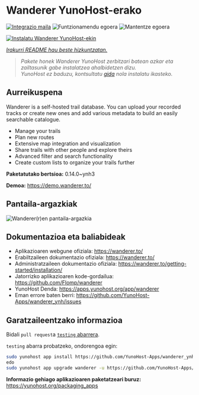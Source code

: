 <!--
Ohart ongi: README hau automatikoki sortu da <https://github.com/YunoHost/apps/tree/master/tools/readme_generator>ri esker
EZ editatu eskuz.
-->

# Wanderer YunoHost-erako

[![Integrazio maila](https://apps.yunohost.org/badge/integration/wanderer)](https://ci-apps.yunohost.org/ci/apps/wanderer/)
![Funtzionamendu egoera](https://apps.yunohost.org/badge/state/wanderer)
![Mantentze egoera](https://apps.yunohost.org/badge/maintained/wanderer)

[![Instalatu Wanderer YunoHost-ekin](https://install-app.yunohost.org/install-with-yunohost.svg)](https://install-app.yunohost.org/?app=wanderer)

*[Irakurri README hau beste hizkuntzatan.](./ALL_README.md)*

> *Pakete honek Wanderer YunoHost zerbitzari batean azkar eta zailtasunik gabe instalatzea ahalbidetzen dizu.*  
> *YunoHost ez baduzu, kontsultatu [gida](https://yunohost.org/install) nola instalatu ikasteko.*

## Aurreikuspena

Wanderer is a self-hosted trail database. You can upload your recorded tracks or create new ones and add various metadata to build an easily searchable catalogue.

- Manage your trails
- Plan new routes
- Extensive map integration and visualization
- Share trails with other people and explore theirs
- Advanced filter and search functionality
- Create custom lists to organize your trails further


**Paketatutako bertsioa:** 0.14.0~ynh3

**Demoa:** <https://demo.wanderer.to/>

## Pantaila-argazkiak

![Wanderer(r)en pantaila-argazkia](./doc/screenshots/wanderer.png)

## Dokumentazioa eta baliabideak

- Aplikazioaren webgune ofiziala: <https://wanderer.to/>
- Erabiltzaileen dokumentazio ofiziala: <https://wanderer.to/>
- Administratzaileen dokumentazio ofiziala: <https://wanderer.to/getting-started/installation/>
- Jatorrizko aplikazioaren kode-gordailua: <https://github.com/Flomp/wanderer>
- YunoHost Denda: <https://apps.yunohost.org/app/wanderer>
- Eman errore baten berri: <https://github.com/YunoHost-Apps/wanderer_ynh/issues>

## Garatzaileentzako informazioa

Bidali `pull request`a [`testing` abarrera](https://github.com/YunoHost-Apps/wanderer_ynh/tree/testing).

`testing` abarra probatzeko, ondorengoa egin:

```bash
sudo yunohost app install https://github.com/YunoHost-Apps/wanderer_ynh/tree/testing --debug
edo
sudo yunohost app upgrade wanderer -u https://github.com/YunoHost-Apps/wanderer_ynh/tree/testing --debug
```

**Informazio gehiago aplikazioaren paketatzeari buruz:** <https://yunohost.org/packaging_apps>
